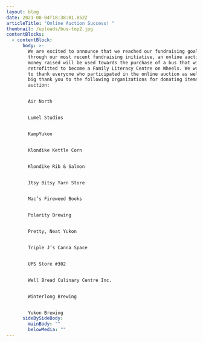 ```yaml
---
layout: blog
date: 2021-08-04T18:38:01.852Z
articleTitle: "Online Auction Success! "
thumbnail: /uploads/bus-top2.jpg
contentBlocks:
  - contentBlock:
      body: >-
        We are excited to announce that we reached our fundraising goal of $2000
        through our most recent fundraising initiative, an online auction. The
        money raised will be used towards the purchase of a bus that will be
        retrofitted to become a Family Literacy Centre on Wheels. We would like
        to thank everyone who participated in the online auction as well as a
        big thank you to the following organizations for donating items to the
        auction:


        Air North                                                                                                                                     Yukon News                                                                                                                                       G & P Distributing Food Service Wholesaler                                                                         Boston Pizza                                                                                                                              Yukon Built                                                                                                                                     Atlin Mountain Coffee Roasters                                                                                                   Due North Maternity and Baby                                                                                                 Baked Café                                                                                                                            Cultured Fine Cheese                                                                                                                Icycle Sports                                                                                                                               Bullet Hole Bagels                                                                                                              Murdoch’s Gem Shop                                                                                                             Canada Games Centre                                                                                                              Coast Mountain Sports                                                                                                              Coles Bookstore                                                                                                                     Paradise Alley Gifts


        Lumel Studios


        KampYukon


        Klondike Kettle Corn


        Klondike Rib & Salmon


        Itsy Bitsy Yarn Store


        Mac’s Fireweed Books


        Polarity Brewing


        Pretty, Neat Yukon


        Triple J’s Canna Space


        UPS Store #302


        Well Bread Culinary Centre Inc.


        Winterlong Brewing


        Yukon Brewing
      sideBySideBody:
        mainBody: ""
        belowMedia: ""
---
```

